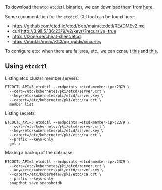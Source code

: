To download the `etcd` `etcdctl` binaries, we can download them from [here](https://github.com/etcd-io/etcd/releases/tag/v3.4.9).

Some documentation for the `etcdctl` CLI tool can be found here:
* https://github.com/etcd-io/etcd/blob/main/etcdctl/READMEv2.md
* curl http://3.98.5.136:2379/v2/keys/?recursive=true
* https://lzone.de/cheat-sheet/etcd
* https://etcd.io/docs/v3.2/op-guide/security/

To configure etcd when there are failures, etc., we can consult [this](https://kubernetes.io/docs/tasks/administer-cluster/configure-upgrade-etcd/) and [this](https://kubernetes.io/docs/tasks/administer-cluster/configure-upgrade-etcd/#securing-communication).

## Using `etcdctl`

Listing etcd cluster member servers:
```console
ETCDCTL_API=3 etcdctl --endpoints <etcd-member-ip>:2379 \
  --cert=/etc/kubernetes/pki/etcd/server.crt \
  --key=/etc/kubernetes/pki/etcd/server.key \
  --cacert=/etc/kubernetes/pki/etcd/ca.crt \
  member list
```

Listing secrets:
```console
ETCDCTL_API=3 etcdctl --endpoints <etcd-member-ip>:2379 \
  --cert=/etc/kubernetes/pki/etcd/server.crt \
  --key=/etc/kubernetes/pki/etcd/server.key \
  --cacert=/etc/kubernetes/pki/etcd/ca.crt \
  --prefix --keys-only
  get /
```

Making a backup of the database:
```console
ETCDCTL_API=3 etcdctl --endpoints <etcd-member-ip>:2379 \
  --cert=/etc/kubernetes/pki/etcd/server.crt \
  --key=/etc/kubernetes/pki/etcd/server.key \
  --cacert=/etc/kubernetes/pki/etcd/ca.crt \
  --prefix --keys-only
  snapshot save snapshotdb
```
